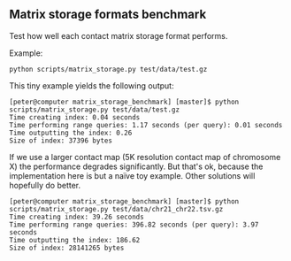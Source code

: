 ## Matrix storage formats benchmark

Test how well each contact matrix storage format performs.

Example:

```
python scripts/matrix_storage.py test/data/test.gz
```

This tiny example yields the following output:

```
[peter@computer matrix_storage_benchmark] [master]$ python scripts/matrix_storage.py test/data/test.gz
Time creating index: 0.04 seconds
Time performing range queries: 1.17 seconds (per query): 0.01 seconds
Time outputting the index: 0.26
Size of index: 37396 bytes
```

If we use a larger contact map (5K resolution contact map of chromosome X) the 
performance degrades significantly. But that's ok, because the implementation
here is but a naïve toy example. Other solutions will hopefully do better.

```
[peter@computer matrix_storage_benchmark] [master]$ python scripts/matrix_storage.py test/data/chr21_chr22.tsv.gz
Time creating index: 39.26 seconds
Time performing range queries: 396.82 seconds (per query): 3.97 seconds
Time outputting the index: 186.62
Size of index: 28141265 bytes
```
